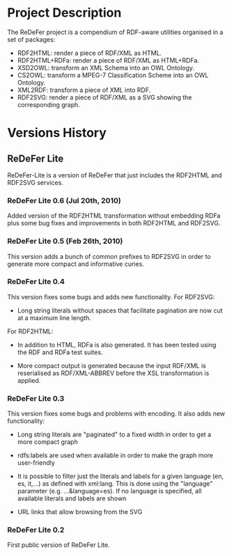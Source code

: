# Project Description #

The ReDeFer project is a compendium of RDF-aware utilities organised in a set of packages:

  * RDF2HTML: render a piece of RDF/XML as HTML.
  * RDF2HTML+RDFa: render a piece of RDF/XML as HTML+RDFa.
  * XSD2OWL: transform an XML Schema into an OWL Ontology.
  * CS2OWL: transform a MPEG-7 Classification Scheme into an OWL Ontology.
  * XML2RDF: transform a piece of XML into RDF.
  * RDF2SVG: render a piece of RDF/XML as a SVG showing the corresponding graph.

# Versions History #

## ReDeFer Lite ##

ReDeFer-Lite is a version of ReDeFer that just includes the RDF2HTML and RDF2SVG services.


### ReDeFer Lite 0.6 (Jul 20th, 2010) ###

Added version of the RDF2HTML transformation without embedding RDFa plus some bug fixes and improvements in both RDF2HTML and RDF2SVG.

### ReDeFer Lite 0.5 (Feb 26th, 2010) ###

This version adds a bunch of common prefixes to RDF2SVG in order to generate more compact and informative curies.

### ReDeFer Lite 0.4 ###

This version fixes some bugs and adds new functionality. For RDF2SVG:

  * Long string literals without spaces that facilitate pagination are now cut at a maximum line length.

For RDF2HTML:

  * In addition to HTML, RDFa is also generated. It has been tested using the RDF and RDFa test suites.

  * More compact output is generated because the input RDF/XML is reserialised as RDF/XML-ABBREV before the XSL transformation is applied.

### ReDeFer Lite 0.3 ###

This version fixes some bugs and problems with encoding. It also adds new functionality:

  * Long string literals are "paginated" to a fixed width in order to get a more compact graph

  * rdfs:labels are used when available in order to make the graph more user-friendly

  * It is possible to filter just the literals and labels for a given language (en, es, it,...) as defined with xml:lang. This is done using the "language" parameter (e.g. ...&language=es). If no language is specified, all available literals and labels are shown

  * URL links that allow browsing from the SVG

### ReDeFer Lite 0.2 ###

First public version of ReDeFer Lite.